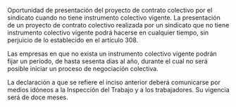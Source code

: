 Oportunidad de presentación del proyecto de contrato colectivo por el sindicato cuando no tiene instrumento colectivo vigente. La presentación de un proyecto de contrato colectivo realizada por un sindicato que no tiene instrumento colectivo vigente podrá hacerse en cualquier tiempo, sin perjuicio de lo establecido en el artículo 308.

Las empresas en que no exista un instrumento colectivo vigente podrán fijar un período, de hasta sesenta días al año, durante el cual no será posible iniciar un proceso de negociación colectiva.

La declaración a que se refiere el inciso anterior deberá comunicarse por medios idóneos a la Inspección del Trabajo y a los trabajadores. Su vigencia será de doce meses.
